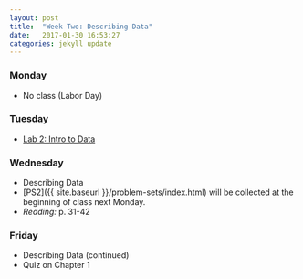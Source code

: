 ```yaml
---
layout: post
title:  "Week Two: Describing Data"
date:   2017-01-30 16:53:27
categories: jekyll update
---
```


### Monday
- No class (Labor Day)
    
### Tuesday
- <a href = "{{ site.baseurl }}/assets/week-02/intro_to_data.html" target = "_blank">Lab 2: Intro to Data</a>

### Wednesday
- Describing Data
- [PS2]({{ site.baseurl }}/problem-sets/index.html) will be collected at the beginning of class next Monday.
- *Reading:* p. 31-42

### Friday
- Describing Data (continued)
- Quiz on Chapter 1

